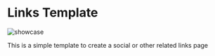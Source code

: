 # Links Template

![showcase](https://github.com/imigorfiorio/links-template/assets/img/81391388/244a8e3b-32cd-4e8b-b4c2-6a105e06536c)

This is a simple template to create a social or other related links page
